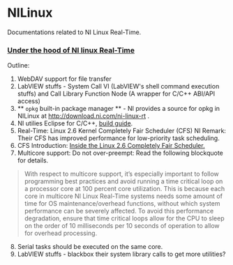 # NILinux

Documentations related to NI Linux Real-Time.

### [Under the hood of NI linux Real-Time](http://www.ni.com/white-paper/14626/en/)
Outline:
 1. WebDAV support for file transfer
 2. LabVIEW stuffs - System Call VI (LabVIEW's shell command execution stuffs) and Call Library Function Node (A wrapper for C/C++ ABI/API access)
 3. ** `opkg` built-in package manager ** - NI provides a source for opkg in NILinux at http://download.ni.com/ni-linux-rt .
 4. NI utilies Eclipse for C/C++, [build guide](http://www.ni.com/tutorial/52578/en/).
 5. Real-Time: Linux 2.6 Kernel Completely Fair Scheduler (CFS) NI Remark: Their CFS has improved performance for low-priority task scheduling.
 6. CFS Introduction: [Inside the Linux 2.6 Completely Fair Scheduler.](http://www.ibm.com/developerworks/library/l-completely-fair-scheduler/)
 7. Multicore support: Do not over-preempt: Read the following blockquote for details.
> With respect to multicore support, it’s especially important to follow programming best practices and avoid running a time critical loop on a processor core at 100 percent core utilization. This is because each core in multicore NI Linux Real-Time systems needs some amount of time for OS maintenance/overhead functions, without which system performance can be severely affected. To avoid this performance degradation, ensure that time critical loops allow for the CPU to sleep on the order of 10 milliseconds per 10 seconds of operation to allow for overhead processing.
 8. Serial tasks should be executed on the same core.
 9. LabVIEW stuffs - blackbox their system library calls to get more utilities?

